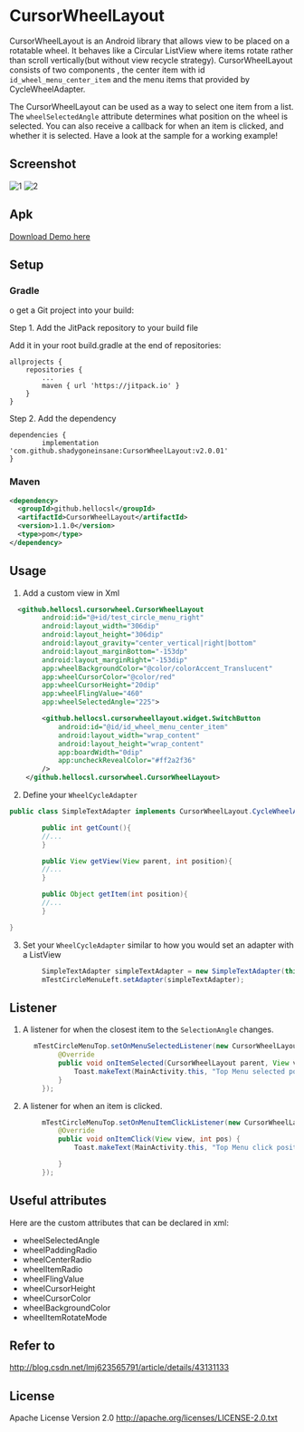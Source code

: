 # CursorWheelLayout

CursorWheelLayout is an Android library that allows view to be placed on a rotatable wheel. It behaves like a Circular ListView where items rotate rather than scroll vertically(but without view recycle strategy).
CursorWheelLayout consists of two components , the center item with id `id_wheel_menu_center_item` and the menu items that provided by CycleWheelAdapter.

The CursorWheelLayout can be used as a way to select one item from a list. The `wheelSelectedAngle` attribute determines what position on the wheel is selected.
You can also receive a callback for when an item is clicked, and whether it is selected. Have a look at the sample for a working example!

## Screenshot
![1]
![2]
## Apk

[Download Demo here](https://github.com/BCsl/CursorWheelLayout/tree/master/demo/wheel-v1.01.apk)

## Setup

### Gradle

o get a Git project into your build:

Step 1. Add the JitPack repository to your build file

Add it in your root build.gradle at the end of repositories:

	allprojects {
		repositories {
			...
			maven { url 'https://jitpack.io' }
		}
	}

Step 2. Add the dependency

	dependencies {
	        implementation 'com.github.shadygoneinsane:CursorWheelLayout:v2.0.01'
	}

### Maven

```xml
<dependency>
  <groupId>github.hellocsl</groupId>
  <artifactId>CursorWheelLayout</artifactId>
  <version>1.1.0</version>
  <type>pom</type>
</dependency>
```

## Usage
1) Add a custom view in Xml
```xml
  <github.hellocsl.cursorwheel.CursorWheelLayout
        android:id="@+id/test_circle_menu_right"
        android:layout_width="306dip"
        android:layout_height="306dip"
        android:layout_gravity="center_vertical|right|bottom"
        android:layout_marginBottom="-153dp"
        android:layout_marginRight="-153dip"
        app:wheelBackgroundColor="@color/colorAccent_Translucent"
        app:wheelCursorColor="@color/red"
        app:wheelCursorHeight="20dip"
        app:wheelFlingValue="460"
        app:wheelSelectedAngle="225">

        <github.hellocsl.cursorwheellayout.widget.SwitchButton
            android:id="@id/id_wheel_menu_center_item"
            android:layout_width="wrap_content"
            android:layout_height="wrap_content"
            app:boardWidth="0dip"
            app:uncheckRevealColor="#ff2a2f36"
        />
    </github.hellocsl.cursorwheel.CursorWheelLayout>

```
2) Define your `WheelCycleAdapter`
```java
public class SimpleTextAdapter implements CursorWheelLayout.CycleWheelAdapter{

        public int getCount(){
        //...
        }

        public View getView(View parent, int position){
        //...
        }

        public Object getItem(int position){
        //...
        }

}
```
3) Set your `WheelCycleAdapter` similar to how you would set an adapter with a ListView
```java
        SimpleTextAdapter simpleTextAdapter = new SimpleTextAdapter(this, menuItemDatas);
        mTestCircleMenuLeft.setAdapter(simpleTextAdapter);
```

## Listener
1) A listener for when the closest item to the `SelectionAngle` changes.
```java
      mTestCircleMenuTop.setOnMenuSelectedListener(new CursorWheelLayout.OnMenuSelectedListener() {
            @Override
            public void onItemSelected(CursorWheelLayout parent, View view, int pos) {
                Toast.makeText(MainActivity.this, "Top Menu selected position:" + pos, Toast.LENGTH_SHORT).show();
            }
        });
```
2) A listener for when an item is clicked.
```java
        mTestCircleMenuTop.setOnMenuItemClickListener(new CursorWheelLayout.OnMenuItemClickListener() {
            @Override
            public void onItemClick(View view, int pos) {
                Toast.makeText(MainActivity.this, "Top Menu click position:" + pos, Toast.LENGTH_SHORT).show();

            }
        });
```

## Useful attributes
 Here are the custom attributes that can be declared in xml:
  * wheelSelectedAngle
  * wheelPaddingRadio
  * wheelCenterRadio
  * wheelItemRadio
  * wheelFlingValue
  * wheelCursorHeight
  * wheelCursorColor
  * wheelBackgroundColor
  * wheelItemRotateMode


## Refer to
http://blog.csdn.net/lmj623565791/article/details/43131133

## License
Apache License Version 2.0
http://apache.org/licenses/LICENSE-2.0.txt

[1]: ./screenshot/gif2.gif
[2]: ./screenshot/gif3.gif
